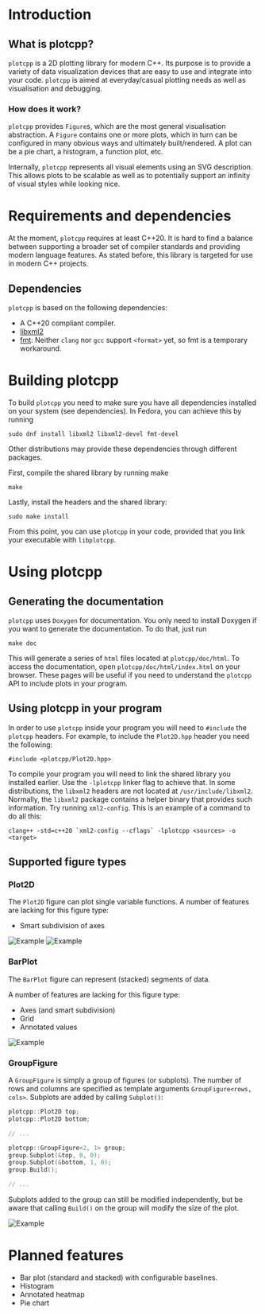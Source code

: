 # Introduction
## What is plotcpp?
`plotcpp` is a 2D plotting library for modern C++. Its purpose is to provide a variety of data visualization devices that are easy to use and integrate into your code. `plotcpp` is aimed at everyday/casual plotting needs as well as visualisation and debugging.

### How does it work?
`plotcpp` provides `Figure`s, which are the most general visualisation abstraction. A `Figure` contains one or more plots, which in turn can be configured in many obvious ways and ultimately built/rendered. A plot can be a pie chart, a histogram, a function plot, etc.

Internally, `plotcpp` represents all visual elements using an SVG description. This allows plots to be scalable as well as to potentially support an infinity of visual styles while looking nice.

# Requirements and dependencies
At the moment, `plotcpp` requires at least C++20. It is hard to find a balance between supporting a broader set of compiler standards and providing modern language features. As stated before, this library is targeted for use in modern C++ projects.

## Dependencies
`plotcpp` is based on the following dependencies:
* A C++20 compliant compiler.
* [libxml2](https://github.com/GNOME/libxml2)
* [fmt](https://fmt.dev/latest/index.html): Neither `clang` nor `gcc` support `<format>` yet, so fmt is a temporary workaround.

# Building plotcpp
To build `plotcpp` you need to make sure you have all dependencies installed on your system (see dependencies). In Fedora, you can achieve this by running

``sudo dnf install libxml2 libxml2-devel fmt-devel``

Other distributions may provide these dependencies through different packages.

First, compile the shared library by running make

``make``

Lastly, install the headers and the shared library:

``sudo make install``

From this point, you can use `plotcpp` in your code, provided that you link your executable with `libplotcpp`.

# Using plotcpp
## Generating the documentation
`plotcpp` uses `Doxygen` for documentation. You only need to install Doxygen if you want to generate the documentation. To do that, just run

``make doc``

This will generate a series of `html` files located at `plotcpp/doc/html`. To access the documentation, open `plotcpp/doc/html/index.html` on your browser. These pages will be useful if you need to understand the `plotcpp` API to include plots in your program.

## Using plotcpp in your program
In order to use `plotcpp` inside your program you will need to `#include` the `plotcpp` headers. For example, to include the `Plot2D.hpp` header you need the following:

``#include <plotcpp/Plot2D.hpp>``

To compile your program you will need to link the shared library you installed earlier. Use the `-lplotcpp` linker flag to achieve that. In some distributions, the `libxml2` headers are not located at `/usr/include/libxml2`. Normally, the `libxml2` package contains a helper binary that provides such information. Try running `xml2-config`. This is an example of a command to do all this:

``clang++ -std=c++20 `xml2-config --cflags` -lplotcpp <sources> -o <target>``

## Supported figure types
### Plot2D
The `Plot2D` figure can plot single variable functions. A number of features are lacking for this figure type:
* Smart subdivision of axes

![Example](examples/numeric_plot2d.png)
![Example](examples/categorical_plot2d.png)

### BarPlot
The `BarPlot` figure can represent (stacked) segments of data.

A number of features are lacking for this figure type:
* Axes (and smart subdivision)
* Grid
* Annotated values

![Example](examples/bar_plot.png)

### GroupFigure
A `GroupFigure` is simply a group of figures (or subplots). The number of rows and columns are specified as template arguments `GroupFigure<rows, cols>`. Subplots are added by calling `Subplot()`:

```C++
plotcpp::Plot2D top;
plotcpp::Plot2D bottom;

// ...

plotcpp::GroupFigure<2, 1> group;
group.Subplot(&top, 0, 0);
group.Subplot(&bottom, 1, 0);
group.Build();

// ...
```

Subplots added to the group can still be modified independently, but be aware that calling `Build()` on the group will modify the size of the plot.

![Example](examples/group.png)

# Planned features
* Bar plot (standard and stacked) with configurable baselines.
* Histogram
* Annotated heatmap
* Pie chart
